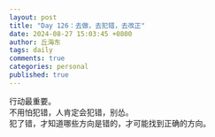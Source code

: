 ```yaml
---
layout: post
title: "Day 126：去做，去犯错，去改正"
date: 2024-08-27 15:03:45 +0800
author: 丘海东 
tags: daily
comments: true
categories: personal
published: true
---
```

行动最重要。  
不用怕犯错，人肯定会犯错，别怂。  
犯了错，才知道哪些方向是错的，才可能找到正确的方向。
